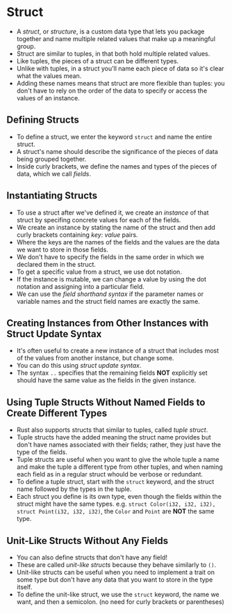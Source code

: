 # Struct

- A *struct*, or *structure*, is a custom data type that lets you package together and name multiple related values that make up a meaningful group.
- Struct are similar to tuples, in that both hold multiple related values.
- Like tuples, the pieces of a struct can be different types.
- Unlike with tuples, in a struct you'll name each piece of data so it's clear what the values mean.
- Adding these names means that struct are more flexible than tuples: you don't have to rely on the order of the data to specify or access the values of an instance.

## Defining Structs

- To define a struct, we enter the keyword `struct` and name the entire struct.
- A struct's name should describe the significance of the pieces of data being grouped together.
- Inside curly brackets, we define the names and types of the pieces of data, which we call *fields*.

## Instantiating Structs

- To use a struct after we've defined it, we create an *instance* of that struct by specifing concrete values for each of the fields.
- We create an instance by stating the name of the struct and then add curly brackets containing *key: value* pairs.
- Where the keys are the names of the fields and the values are the data we want to store in those fields.
- We don't have to specify the fields in the same order in which we declared them in the struct.
- To get a specific value from a struct, we use dot notation.
- If the instance is mutable, we can change a value by using the dot notation and assigning into a particular field.
- We can use the *field shorthand syntax* if the parameter names or variable names and the struct field names are exactly the same.

## Creating Instances from Other Instances with Struct Update Syntax

- It's often useful to create a new instance of a struct that includes most of the values from another instance, but change some.
- You can do this using *struct update syntax*.
- The syntax `..` specifies that the remaining fields **NOT** explicitly set should have the same value as the fields in the given instance.

## Using Tuple Structs Without Named Fields to Create Different Types

- Rust also supports structs that similar to tuples, called *tuple struct*.
- Tuple structs have the added meaning the struct name provides but don't have names associated with their fields; rather, they just have the type of the fields.
- Tuple structs are useful when you want to give the whole tuple a name and make the tuple a different type from other tuples, and when naming each field as in a regular struct whould be verbose or redundant.
- To define a tuple struct, start with the `struct` keyword, and the struct name followed by the types in the tuple.
- Each struct you define is its own type, even though the fields within the struct might have the same types. e.g. `struct Color(i32, i32, i32), struct Point(i32, i32, i32)`, the `Color` and `Point` are **NOT** the same type.

## Unit-Like Structs Without Any Fields

- You can also define structs that don't have any field!
- These are called *unit-like structs* because they behave similarly to `()`.
- Unit-like structs can be useful when you need to implement a trait on some type but don't have any data that you want to store in the type itself.
- To define the unit-like struct, we use the `struct` keyword, the name we want, and then a semicolon. (no need for curly brackets or parentheses)

